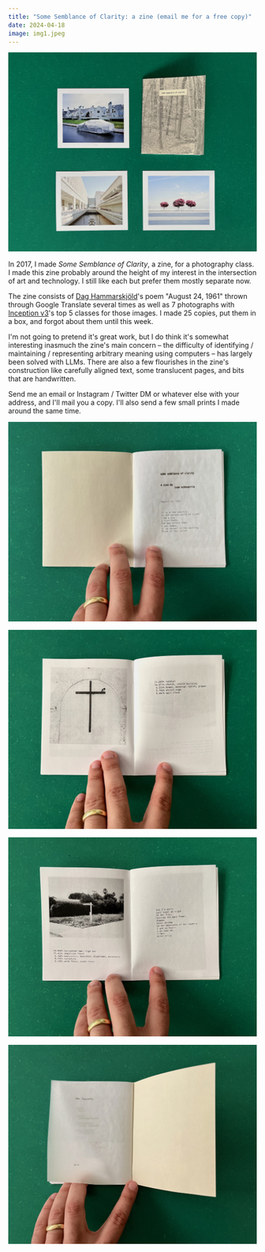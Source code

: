```yaml
---
title: "Some Semblance of Clarity: a zine (email me for a free copy)"
date: 2024-04-18
image: img1.jpeg
---
```


![photo of zine and 3 prints](blog/some-semblance-of-clarity/img1.jpeg)

In 2017, I made _Some Semblance of Clarity_, a zine, for a photography class. I made this zine probably around the height of my interest in the intersection of art and technology. I still like each but prefer them mostly separate now.

The zine consists of [Dag Hammarskjöld](https://en.wikipedia.org/wiki/Dag_Hammarskj%C3%B6ld)'s poem "August 24, 1961" thrown through Google Translate several times as well as 7 photographs with [Inception v3](https://en.wikipedia.org/wiki/Inceptionv3)'s top 5 classes for those images. I made 25 copies, put them in a box, and forgot about them until this week.

I'm not going to pretend it's great work, but I do think it's somewhat interesting inasmuch the zine's main concern – the difficulty of identifying / maintaining / representing arbitrary meaning using computers – has largely been solved with LLMs. There are also a few flourishes in the zine's construction like carefully aligned text, some translucent pages, and bits that are handwritten.

Send me an email or Instagram / Twitter DM or whatever else with your address, and I'll mail you a copy. I'll also send a few small prints I made around the same time.

![photo of page in zine](blog/some-semblance-of-clarity/img2.jpeg)

![photo of page in zine](blog/some-semblance-of-clarity/img3.jpeg)

![photo of page in zine](blog/some-semblance-of-clarity/img4.jpeg)

![photo of page in zine](blog/some-semblance-of-clarity/img5.jpeg)
